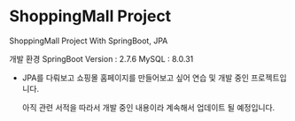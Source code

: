 # ShoppingMall Project

ShoppingMall Project With SpringBoot, JPA

개발 환경
SpringBoot Version : 2.7.6
MySQL : 8.0.31


* JPA를 다뤄보고 쇼핑몰 홈페이지를 만들어보고 싶어 연습 및 개발 중인 프로젝트입니다.

  아직 관련 서적을 따라서 개발 중인 내용이라 계속해서 업데이트 될 예정입니다.
